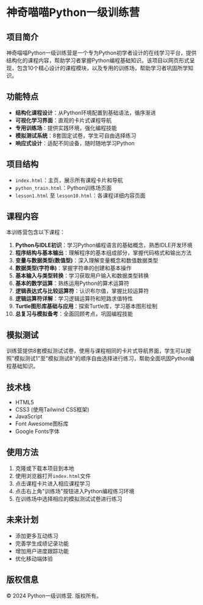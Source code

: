 # 神奇喵喵Python一级训练营

## 项目简介
神奇喵喵Python一级训练营是一个专为Python初学者设计的在线学习平台，提供结构化的课程内容，帮助学习者掌握Python编程基础知识。该项目以网页形式呈现，包含10个精心设计的课程模块，以及专用的训练场，帮助学习者巩固所学知识。

## 功能特点
- **结构化课程设计**：从Python环境配置到基础语法，循序渐进
- **可视化学习界面**：直观的卡片式课程导航
- **专用训练场**：提供实践环境，强化编程技能
- **模拟测试系统**：8套固定试卷，学生可自由选择练习
- **响应式设计**：适配不同设备，随时随地学习Python

## 项目结构
- `index.html`：主页，展示所有课程卡片和导航
- `python_train.html`：Python训练场页面
- `lesson1.html` 至 `lesson10.html`：各课程详细内容页面

## 课程内容
本训练营包含以下课程：
1. **Python与IDLE初识**：学习Python编程语言的基础概念，熟悉IDLE开发环境
2. **程序结构与基本输出**：理解程序的基本组成部分，掌握代码格式和输出方法
3. **变量与数据类型(数值型)**：深入理解变量概念和数值数据类型
4. **数据类型(字符串)**：掌握字符串的创建和基本操作
5. **基本输入与类型转换**：学习获取用户输入和数据类型转换
6. **基本的数学运算**：熟练运用Python的算术运算符
7. **逻辑表达式与比较运算符**：认识布尔值，掌握比较运算符
8. **逻辑运算符详解**：学习逻辑运算符和短路求值特性
9. **Turtle图形库基础与应用**：探索Turtle库，学习基本图形绘制
10. **总复习与模拟备考**：全面回顾考点，巩固编程技能

## 模拟测试
训练营提供8套模拟测试试卷，使用与课程相同的卡片式导航界面，学生可以按照"模拟测试1"至"模拟测试8"的顺序自由选择进行练习，帮助全面巩固Python编程基础知识。

## 技术栈
- HTML5
- CSS3 (使用Tailwind CSS框架)
- JavaScript
- Font Awesome图标库
- Google Fonts字体

## 使用方法
1. 克隆或下载本项目到本地
2. 使用浏览器打开`index.html`文件
3. 点击课程卡片进入相应课程学习
4. 点击右上角"训练场"按钮进入Python编程练习环境
5. 在训练场中选择相应的模拟测试试卷进行练习

## 未来计划
- 添加更多互动练习
- 完善学生成绩记录功能
- 增加用户进度跟踪功能
- 优化移动端体验

## 版权信息
© 2024 Python一级训练营. 版权所有。 